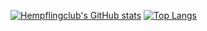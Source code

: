 [![Hempflingclub's GitHub stats](https://code002lover.vercel.app/api?username=Hempflingclub&show_icons=true&count_private=true)](https://github.com/anuraghazra/github-readme-stats)
[![Top Langs](https://code002lover.vercel.app/api/top-langs/?username=Hempflingclub)](https://github.com/anuraghazra/github-readme-stats)
